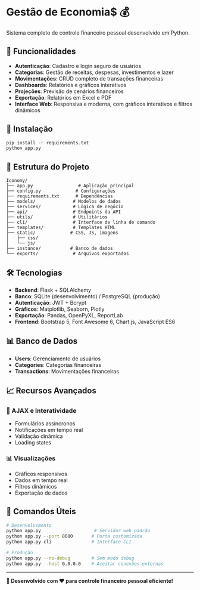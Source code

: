 # Gestão de Economia$ 💰

Sistema completo de controle financeiro pessoal desenvolvido em Python.

## 🎯 Funcionalidades

- **Autenticação**: Cadastro e login seguro de usuários
- **Categorias**: Gestão de receitas, despesas, investimentos e lazer
- **Movimentações**: CRUD completo de transações financeiras
- **Dashboards**: Relatórios e gráficos interativos
- **Projeções**: Previsão de cenários financeiros
- **Exportação**: Relatórios em Excel e PDF
- **Interface Web**: Responsiva e moderna, com gráficos interativos e filtros dinâmicos

## 🚀 Instalação

```bash
pip install -r requirements.txt
python app.py
```

## 📁 Estrutura do Projeto

```
Iconomy/
├── app.py                 # Aplicação principal
├── config.py             # Configurações
├── requirements.txt      # Dependências
├── models/              # Modelos de dados
├── services/            # Lógica de negócio
├── api/                 # Endpoints da API
├── utils/               # Utilitários
├── cli/                 # Interface de linha de comando
├── templates/           # Templates HTML
├── static/             # CSS, JS, imagens
│   ├── css/
│   └── js/
├── instance/           # Banco de dados
└── exports/             # Arquivos exportados
```

## 🛠️ Tecnologias

- **Backend**: Flask + SQLAlchemy
- **Banco**: SQLite (desenvolvimento) / PostgreSQL (produção)
- **Autenticação**: JWT + Bcrypt
- **Gráficos**: Matplotlib, Seaborn, Plotly
- **Exportação**: Pandas, OpenPyXL, ReportLab
- **Frontend**: Bootstrap 5, Font Awesome 6, Chart.js, JavaScript ES6

## 📊 Banco de Dados

- **Users**: Gerenciamento de usuários
- **Categories**: Categorias financeiras
- **Transactions**: Movimentações financeiras

## 📈 Recursos Avançados

### 🔄 AJAX e Interatividade
- Formulários assíncronos
- Notificações em tempo real
- Validação dinâmica
- Loading states

### 📊 Visualizações
- Gráficos responsivos
- Dados em tempo real
- Filtros dinâmicos
- Exportação de dados

## 🎯 Comandos Úteis

```bash
# Desenvolvimento
python app.py                    # Servidor web padrão
python app.py --port 8080       # Porta customizada
python app.py cli               # Interface CLI

# Produção
python app.py --no-debug        # Sem modo debug
python app.py --host 0.0.0.0    # Aceitar conexões externas
```

---

**🎉 Desenvolvido com ❤️ para controle financeiro pessoal eficiente!**
